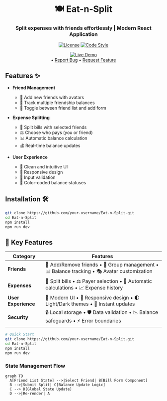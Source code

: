 <div align="center">

# 🍽️ Eat-n-Split  
### Split expenses with friends effortlessly | Modern React Application

[![License](https://img.shields.io/badge/License-MIT-blue?style=for-the-badge)](https://opensource.org/licenses/MIT)
[![Code Style](https://img.shields.io/badge/code%20style-airbnb-ff5a5f?style=for-the-badge)](https://airbnb.io/javascript/react/)


[![Live Demo](https://img.shields.io/badge/LIVE%20DEMO-%20%E2%86%92-brightgreen)](https://ihsansaif313.github.io/Eat-n-Split/)   
• [Report Bug](https://github.com/your-username/Eat-n-Split/issues) 
• [Request Feature](https://github.com/your-username/Eat-n-Split/issues)



</div>


## Features ✨

- **Friend Management**
  - 📝 Add new friends with avatars
  - 👥 Track multiple friendship balances
  - 🔄 Toggle between friend list and add form

- **Expense Splitting**
  - 💸 Split bills with selected friends
  - ⚖️ Choose who pays (you or friend)
  - 📊 Automatic balance calculation
  - 💰 Real-time balance updates

- **User Experience**
  - 🎨 Clean and intuitive UI
  - 📱 Responsive design
  - 🚫 Input validation
  - 🌈 Color-coded balance statuses

## Installation 🛠️

```bash
git clone https://github.com/your-username/Eat-n-Split.git
cd Eat-n-Split
npm install
npm run dev
```


## 🌟 Key Features

| Category          | Features                                                                                  |
|-------------------|-------------------------------------------------------------------------------------------|
| **Friends**       | 📌 Add/Remove friends • 👥 Group management • 📊 Balance tracking • 🎭 Avatar customization |
| **Expenses**      | 💸 Split bills • ⚖️ Payer selection • 🧮 Automatic calculations • 📈 Expense history       |
| **User Experience** | 🎨 Modern UI • 📱 Responsive design • 🌓 Light/Dark themes • 🚀 Instant updates          |
| **Security**      | 🔒 Local storage • 🛡️ Data validation • 📉 Balance safeguards • ⚡ Error boundaries        |

```bash
# Quick Start
git clone https://github.com/your-username/Eat-n-Split.git
cd Eat-n-Split
npm install
npm run dev
```
### State Management Flow
```mermaid
graph TD
  A[Friend List State] -->|Select Friend| B[Bill Form Component]
  B -->|Submit Split| C[Balance Update Logic]
  C --> D[Global State Update]
  D -->|Re-render| A
```
